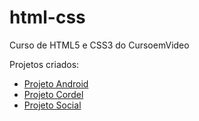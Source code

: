 # html-css
 Curso de HTML5 e CSS3 do CursoemVideo

 Projetos criados:
 <p>
  <ul>
   <li><a href="https://miguelciancio.github.io/projeto-android/"> Projeto Android</li>
   <li><a href="https://miguelciancio.github.io/projeto-cordel/"> Projeto Cordel</li>
   <li><a href="https://miguelciancio.github.io/projeto-social/"> Projeto Social</li>
  </ul>
 </p>

